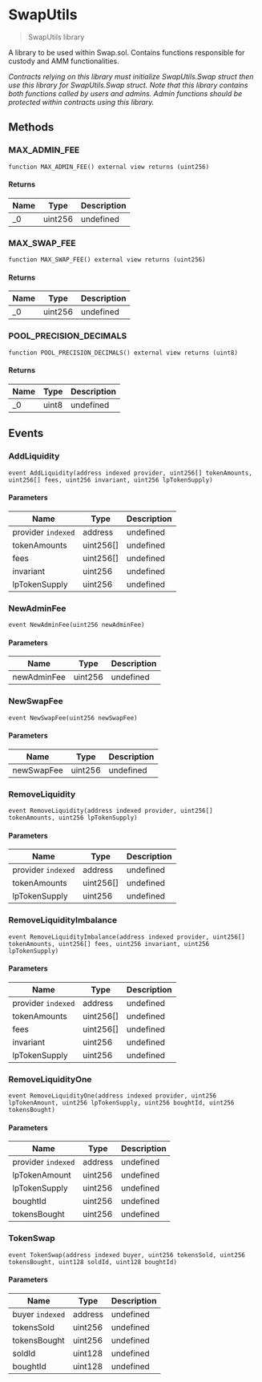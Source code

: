 # SwapUtils



> SwapUtils library

A library to be used within Swap.sol. Contains functions responsible for custody and AMM functionalities.

*Contracts relying on this library must initialize SwapUtils.Swap struct then use this library for SwapUtils.Swap struct. Note that this library contains both functions called by users and admins. Admin functions should be protected within contracts using this library.*

## Methods

### MAX_ADMIN_FEE

```solidity
function MAX_ADMIN_FEE() external view returns (uint256)
```






#### Returns

| Name | Type | Description |
|---|---|---|
| _0 | uint256 | undefined |

### MAX_SWAP_FEE

```solidity
function MAX_SWAP_FEE() external view returns (uint256)
```






#### Returns

| Name | Type | Description |
|---|---|---|
| _0 | uint256 | undefined |

### POOL_PRECISION_DECIMALS

```solidity
function POOL_PRECISION_DECIMALS() external view returns (uint8)
```






#### Returns

| Name | Type | Description |
|---|---|---|
| _0 | uint8 | undefined |



## Events

### AddLiquidity

```solidity
event AddLiquidity(address indexed provider, uint256[] tokenAmounts, uint256[] fees, uint256 invariant, uint256 lpTokenSupply)
```





#### Parameters

| Name | Type | Description |
|---|---|---|
| provider `indexed` | address | undefined |
| tokenAmounts  | uint256[] | undefined |
| fees  | uint256[] | undefined |
| invariant  | uint256 | undefined |
| lpTokenSupply  | uint256 | undefined |

### NewAdminFee

```solidity
event NewAdminFee(uint256 newAdminFee)
```





#### Parameters

| Name | Type | Description |
|---|---|---|
| newAdminFee  | uint256 | undefined |

### NewSwapFee

```solidity
event NewSwapFee(uint256 newSwapFee)
```





#### Parameters

| Name | Type | Description |
|---|---|---|
| newSwapFee  | uint256 | undefined |

### RemoveLiquidity

```solidity
event RemoveLiquidity(address indexed provider, uint256[] tokenAmounts, uint256 lpTokenSupply)
```





#### Parameters

| Name | Type | Description |
|---|---|---|
| provider `indexed` | address | undefined |
| tokenAmounts  | uint256[] | undefined |
| lpTokenSupply  | uint256 | undefined |

### RemoveLiquidityImbalance

```solidity
event RemoveLiquidityImbalance(address indexed provider, uint256[] tokenAmounts, uint256[] fees, uint256 invariant, uint256 lpTokenSupply)
```





#### Parameters

| Name | Type | Description |
|---|---|---|
| provider `indexed` | address | undefined |
| tokenAmounts  | uint256[] | undefined |
| fees  | uint256[] | undefined |
| invariant  | uint256 | undefined |
| lpTokenSupply  | uint256 | undefined |

### RemoveLiquidityOne

```solidity
event RemoveLiquidityOne(address indexed provider, uint256 lpTokenAmount, uint256 lpTokenSupply, uint256 boughtId, uint256 tokensBought)
```





#### Parameters

| Name | Type | Description |
|---|---|---|
| provider `indexed` | address | undefined |
| lpTokenAmount  | uint256 | undefined |
| lpTokenSupply  | uint256 | undefined |
| boughtId  | uint256 | undefined |
| tokensBought  | uint256 | undefined |

### TokenSwap

```solidity
event TokenSwap(address indexed buyer, uint256 tokensSold, uint256 tokensBought, uint128 soldId, uint128 boughtId)
```





#### Parameters

| Name | Type | Description |
|---|---|---|
| buyer `indexed` | address | undefined |
| tokensSold  | uint256 | undefined |
| tokensBought  | uint256 | undefined |
| soldId  | uint128 | undefined |
| boughtId  | uint128 | undefined |




